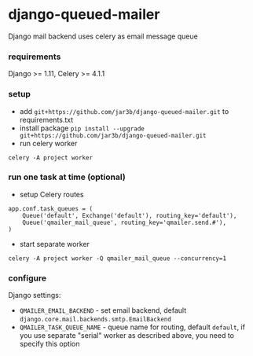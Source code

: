 # django-queued-mailer

Django mail backend uses celery as email message queue

### requirements

Django >= 1.11, Celery >= 4.1.1

### setup

- add `git+https://github.com/jar3b/django-queued-mailer.git` to requirements.txt
- install package `pip install --upgrade git+https://github.com/jar3b/django-queued-mailer.git`
- run celery worker

```
celery -A project worker
```

### run one task at time (optional)

- setup Celery routes

```
app.conf.task_queues = (
    Queue('default', Exchange('default'), routing_key='default'),
    Queue('qmailer_mail_queue', routing_key='qmailer.send.#'),
)
```

- start separate worker

```
celery -A project worker -Q qmailer_mail_queue --concurrency=1
```

### configure

Django settings:

- `QMAILER_EMAIL_BACKEND` - set email backend, default `django.core.mail.backends.smtp.EmailBackend`
- `QMAILER_TASK_QUEUE_NAME` - queue name for routing, default `default`, if you use separate "serial" worker as described above, you need to specify this option